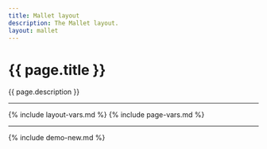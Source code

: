 ```yaml
---
title: Mallet layout
description: The Mallet layout.
layout: mallet
---
```


# {{ page.title }}

{{ page.description }}

---

{% include layout-vars.md %}
{% include page-vars.md %}

---

{% include demo-new.md %}
